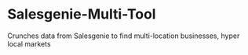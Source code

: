 # Salesgenie-Multi-Tool
Crunches data from Salesgenie to find multi-location businesses, hyper local markets
